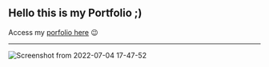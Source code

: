 ## Hello this is my Portfolio ;)

Access my [porfolio here](brunocbart.github.io) :wink:
<br/>
___________________________________________________________________________________________________________________________________________________________
![Screenshot from 2022-07-04 17-47-52](https://user-images.githubusercontent.com/78077213/177215177-0b586fc2-4856-4f02-be7d-4f3b1b0d73c9.png)

